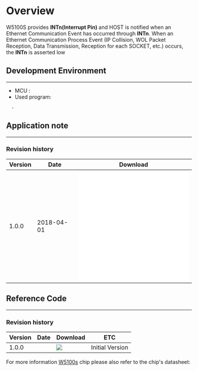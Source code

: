 # Overview


W5100S provides **INTn(Interrupt Pin)** and HOST is notified when an
Ethernet Communication Event has occurred through **INTn**. When an
Ethernet Communication Process Event (IP Collision, WOL Packet
Reception, Data Transmission, Reception for each SOCKET, etc.) occurs,
the **INTn** is asserted low



## Development Environment



-----

- MCU :
- Used program:

``` 
  -
```



## Application note

-----

### Revision history

<table>
<thead>
<tr class="header">
<th>Version</th>
<th>Date</th>
<th>Download</th>
</tr>
</thead>
<tbody>
<tr class="odd">
<td>1.0.0</td>
<td>2018-04-01</td>
<td><embed src="/products/w5100s/application/w5100s_an_interrupt_v110k.pdf" class="align-center" /><br />
<embed src="/products/w5100s/application/w5100s_an_interrupt_v100e.pdf" class="align-center" /></td>
</tr>
</tbody>
</table>

## Reference Code

-----

### Revision history

| Version | Date | Download                    | ETC             |
| ------- | ---- | --------------------------- | --------------- |
| 1.0.0   |      | ![](notyet) | Initial Version |

For more information [W5100s]() chip please
also refer to the chip's datasheet:
